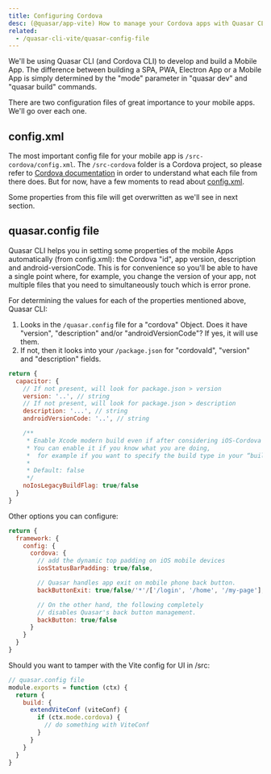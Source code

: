 ```yaml
---
title: Configuring Cordova
desc: (@quasar/app-vite) How to manage your Cordova apps with Quasar CLI.
related:
  - /quasar-cli-vite/quasar-config-file
---
```


We'll be using Quasar CLI (and Cordova CLI) to develop and build a Mobile App. The difference between building a SPA, PWA, Electron App or a Mobile App is simply determined by the "mode" parameter in "quasar dev" and "quasar build" commands.

There are two configuration files of great importance to your mobile apps. We'll go over each one.

## config.xml
The most important config file for your mobile app is `/src-cordova/config.xml`. The `/src-cordova` folder is a Cordova project, so please refer to [Cordova documentation](https://cordova.apache.org/docs/en/latest/) in order to understand what each file from there does. But for now, have a few moments to read about [config.xml](https://cordova.apache.org/docs/en/latest/config_ref/).

Some properties from this file will get overwritten as we'll see in next section.

## quasar.config file
Quasar CLI helps you in setting some properties of the mobile Apps automatically (from config.xml): the Cordova "id", app version, description and android-versionCode. This is for convenience so you'll be able to have a single point where, for example, you change the version of your app, not multiple files that you need to simultaneously touch which is error prone.

For determining the values for each of the properties mentioned above, Quasar CLI:
1. Looks in the `/quasar.config` file for a "cordova" Object. Does it have "version", "description" and/or "androidVersionCode"? If yes, it will use them.
2. If not, then it looks into your `/package.json` for "cordovaId", "version" and "description" fields.

```js
return {
  capacitor: {
    // If not present, will look for package.json > version
    version: '..', // string
    // If not present, will look for package.json > description
    description: '...', // string
    androidVersionCode: '..', // string

    /**
     * Enable Xcode modern build even if after considering iOS-Cordova issues.
     * You can enable it if you know what you are doing,
     *  for example if you want to specify the build type in your “build.json”.
     *
     * Default: false
     */
    noIosLegacyBuildFlag: true/false
  }
}
```

Other options you can configure:

```js
return {
  framework: {
    config: {
      cordova: {
        // add the dynamic top padding on iOS mobile devices
        iosStatusBarPadding: true/false,

        // Quasar handles app exit on mobile phone back button.
        backButtonExit: true/false/'*'/['/login', '/home', '/my-page'],

        // On the other hand, the following completely
        // disables Quasar's back button management.
        backButton: true/false
      }
    }
  }
}
```

Should you want to tamper with the Vite config for UI in /src:

```js
// quasar.config file
module.exports = function (ctx) {
  return {
    build: {
      extendViteConf (viteConf) {
        if (ctx.mode.cordova) {
          // do something with ViteConf
        }
      }
    }
  }
}
```
